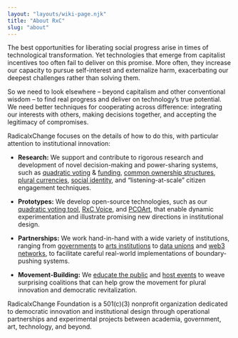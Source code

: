 ```yaml
---
layout: "layouts/wiki-page.njk"
title: "About RxC"
slug: "about"
---
```


The best opportunities for liberating social progress arise in times of technological transformation. Yet technologies that emerge from capitalist incentives too often fail to deliver on this promise. More often, they increase our capacity to pursue self-interest and externalize harm, exacerbating our deepest challenges rather than solving them. 

So we need to look elsewhere – beyond capitalism and other conventional wisdom – to find real progress and deliver on technology’s true potential. We need better techniques for cooperating across difference: integrating our interests with others, making decisions together, and accepting the legitimacy of compromises. 

RadicalxChange focuses on the details of how to do this, with particular attention to institutional innovation:

  - **Research:** We support and contribute to rigorous research and development of novel decision-making and power-sharing systems, such as [quadratic voting](/wiki/quadratic-voting/) & [funding](/wiki/plural-funding/), [common ownership structures](/wiki/partial-common-ownership/), [plural currencies](/wiki/plural-money/), [social identity](/wiki/social-identity/), and “listening-at-scale” citizen engagement techniques.

  - **Prototypes:** We develop open-source technologies, such as our [quadratic voting tool](https://demo.quadraticvote.radicalxchange.org/), [RxC Voice](https://voice.radicalxchange.org/), and [PCOArt](https://github.com/RadicalxChange/pco-art/), that enable dynamic experimentation and illustrate promising new directions in institutional design.

  - **Partnerships:** We work hand-in-hand with a wide variety of institutions, ranging from [governments](/wiki/colorado-qv/) to [arts institutions](https://www.serpentinegalleries.org/) to [data unions](/wiki/data-dignity/) and [web3 networks](/updates/blog/finding-wildlands-soul/), to facilitate careful real-world implementations of boundary-pushing systems.

  - **Movement-Building:** We [educate the public](/updates/) and [host events](/events/) to weave surprising coalitions that can help grow the movement for plural innovation and democratic revitalization.

RadicalxChange Foundation is a 501(c)(3) nonprofit organization dedicated to democratic innovation and institutional design through operational partnerships and experimental projects between academia, government, art, technology, and beyond.
